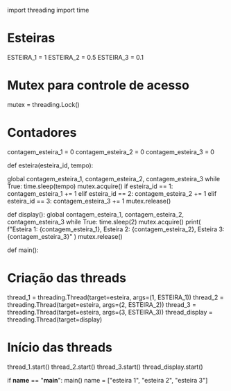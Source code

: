 import threading
import time

# Esteiras
ESTEIRA_1 = 1
ESTEIRA_2 = 0.5
ESTEIRA_3 = 0.1

# Mutex para controle de acesso
mutex = threading.Lock()

# Contadores
contagem_esteira_1 = 0
contagem_esteira_2 = 0
contagem_esteira_3 = 0


def esteira(esteira_id, tempo):
  
  global contagem_esteira_1, contagem_esteira_2, contagem_esteira_3
  while True:
    time.sleep(tempo)
    mutex.acquire()
    if esteira_id == 1:
      contagem_esteira_1 += 1
    elif esteira_id == 2:
      contagem_esteira_2 += 1
    elif esteira_id == 3:
      contagem_esteira_3 += 1
    mutex.release()


def display():
  global contagem_esteira_1, contagem_esteira_2, contagem_esteira_3
  while True:
    time.sleep(2)
    mutex.acquire()
    print(
        f"Esteira 1: {contagem_esteira_1}, Esteira 2: {contagem_esteira_2}, Esteira 3: {contagem_esteira_3}"
    )
    mutex.release()


def main():
  # Criação das threads
  thread_1 = threading.Thread(target=esteira, args=(1, ESTEIRA_1))
  thread_2 = threading.Thread(target=esteira, args=(2, ESTEIRA_2))
  thread_3 = threading.Thread(target=esteira, args=(3, ESTEIRA_3))
  thread_display = threading.Thread(target=display)

  # Início das threads
  thread_1.start()
  thread_2.start()
  thread_3.start()
  thread_display.start()
 

if __name__ == "__main__":
  main()
  name = ["esteira 1",  "esteira 2", "esteira 3"]
